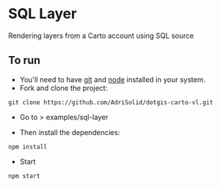 # SQL Layer

Rendering layers from a Carto account using SQL source

## To run

- You'll need to have [git](https://git-scm.com/) and [node](https://nodejs.org/en/) installed in your system.
- Fork and clone the project:

```
git clone https://github.com/AdriSolid/dotgis-carto-vl.git
```

- Go to > examples/sql-layer

- Then install the dependencies:

```
npm install
```

- Start

```
npm start
```
